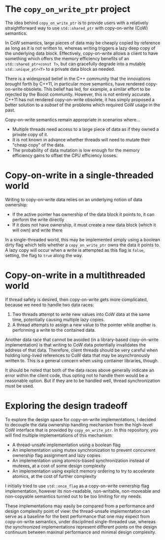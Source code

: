 # The `copy_on_write_ptr` project

The idea behind `copy_on_write_ptr` is to provide users with a relatively straightforward way to use `std::shared_ptr`
with copy-on-write (CoW) semantics.

In CoW semantics, large pieces of data may be cheaply copied by reference as long as it is not written to, whereas
writing triggers a lazy deep copy of the underlying data block. Effectively, copy-on-write allows a client to have
something which offers the memory efficiency benefits of an `std::shared_ptr<const T>`, but can gracefully degrade into
a mutable `std::unique_ptr<T>` to a private data block as needed.

There is a widespread belief in the C++ community that the innovations brought forth by C++11, in particular move
semantics, have rendered copy-on-write obsolete. This belief has led, for example, a similar effort to be rejected by
the Boost community. However, this is not entirely accurate. C++11 has not rendered copy-on-write obsolete, it has
simply proposed a better solution to a *subset* of the problems which required CoW usage in the past.

Copy-on-write semantics remain appropriate in scenarios where...

   - Multiple threads need access to a large piece of data as if they owned a private copy of it.
   - It is not known in advance whether threads will need to mutate their "cheap copy" of the data.
   - The probability of data mutation is low enough for the memory efficiency gains to offset the CPU efficiency losses.


# Copy-on-write in a single-threaded world

Writing to copy-on-write data relies on an underlying notion of data ownership:

   - If the active pointer has ownership of the data block it points to, it can perform the write directly
   - If it does not have ownership, it must create a new data block (which it will own) and write there

In a single-threaded world, this may be implemented simply using a boolean dirty flag which tells whether a
`copy_on_write_ptr` owns the data it points to. A lazy copy will occur when a write is attempted as this flag is
`false`, setting, the flag to `true` along the way.


# Copy-on-write in a multithreaded world

If thread safety is desired, then copy-on-write gets more complicated, because we need to handle two data races:

   1. Two threads attempt to write new values into CoW data at the same time, potentially causing multiple lazy copies.
   2. A thread attempts to assign a new value to the pointer while another is performing a write to the contained data.

Another data race that cannot be avoided (in a library-based copy-on-write implementation) is that writing to CoW data
potentially invalidates the address of that data. Therefore, client threads should be very careful when holding
long-lived references to CoW data that may be asynchronously written to. This is a general concern when using container
libraries, though.

It should be noted that both of the data races above generally indicate an error within the client code, thus opting not
to handle them would be a reasonable option. But if they are to be handled well, thread synchronization must be used.


# Exploring the design tradeoff

To explore the design space for copy-on-write implementations, I decided to decouple the data ownership handling
mechanism from the high-level CoW interface that is provided by `copy_on_write_ptr`. In this repository, you will find
multiple implementations of this mechanism:

- A thread-unsafe implementation using a boolean flag
- An implementation using mutex synchronization to prevent concurrent ownership flag assignment and lazy copies
- An implementation using atomics-based synchronization instead of mutexes, at a cost of some design complexity
- An implementation using explicit memory ordering to try to accelerate atomics, at the cost of further complexity

I initially tried to use `std::once_flag` as a copy-on-write ownership flag implementation, however its non-readable,
non-writable, non-moveable and non-copyable semantics turned out to be too limiting for my needs.

These implementations may easily be compared from a performance and design complexity point of view: the thread-unsafe
implementation can serve as a baseline for the best performance that one may expect from copy-on-write semantics, under
disciplined single-threaded use, whereas the synchronized implementations represent different points on the design
continuum between maximal performance and minimal design complexity.
